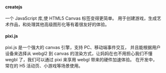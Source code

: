 #### createjs

一个 JavaScript 库,使 HTML5 Canvas 标签变得更简单。
用于创建游戏，生成艺术作品，和处理其他高级图形化等有着很友好的体验。

#### pixi.js

pixi.js 是一个强大的 canvas 引擎，支持 PC、移动端事件交互， 并且能根据用户设备来选择从 webgl2 到 canvas 的渲染方式，让妈妈在也不用担心我们不懂 wegbl 了，我们可以通过 pixi 来享用 webgl 带来的硬件加速体验。 在开发中，常在的 H5 活动页、小游戏等场景使用。
